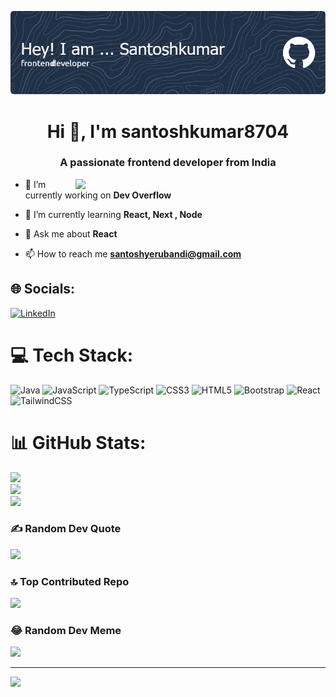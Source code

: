 
![Header](./github-header-image.png)
<h1 align="center">Hi 👋, I'm santoshkumar8704</h1>
<h3 align="center">A passionate frontend developer from India</h3>
<img src="https://institute.careerguide.com/wp-content/uploads/2020/10/e426702edf874b181aced1e2fa5c6cde.gif" width="400" align = "right" />

- 🔭 I’m currently working on **Dev Overflow**

- 🌱 I’m currently learning **React, Next , Node**

- 💬 Ask me about **React**

- 📫 How to reach me **santoshyerubandi@gmail.com**
## 🌐 Socials:
[![LinkedIn](https://img.shields.io/badge/LinkedIn-%230077B5.svg?logo=linkedin&logoColor=white)](https://linkedin.com/in/santosh-kumar-821681250) 

# 💻 Tech Stack:
![Java](https://img.shields.io/badge/java-%23ED8B00.svg?style=for-the-badge&logo=openjdk&logoColor=white) ![JavaScript](https://img.shields.io/badge/javascript-%23323330.svg?style=for-the-badge&logo=javascript&logoColor=%23F7DF1E) ![TypeScript](https://img.shields.io/badge/typescript-%23007ACC.svg?style=for-the-badge&logo=typescript&logoColor=white) ![CSS3](https://img.shields.io/badge/css3-%231572B6.svg?style=for-the-badge&logo=css3&logoColor=white) ![HTML5](https://img.shields.io/badge/html5-%23E34F26.svg?style=for-the-badge&logo=html5&logoColor=white) ![Bootstrap](https://img.shields.io/badge/bootstrap-%238511FA.svg?style=for-the-badge&logo=bootstrap&logoColor=white)  ![React](https://img.shields.io/badge/react-%2320232a.svg?style=for-the-badge&logo=react&logoColor=%2361DAFB) ![TailwindCSS](https://img.shields.io/badge/tailwindcss-%2338B2AC.svg?style=for-the-badge&logo=tailwind-css&logoColor=white)
# 📊 GitHub Stats:
![](https://github-readme-stats.vercel.app/api?username=santoshkumar8704&theme=dark&hide_border=false&include_all_commits=true&count_private=true)<br/>
![](https://github-readme-streak-stats.herokuapp.com/?user=santoshkumar8704&theme=dark&hide_border=false)<br/>
![](https://github-readme-stats.vercel.app/api/top-langs/?username=santoshkumar8704&theme=dark&hide_border=false&include_all_commits=true&count_private=true&layout=compact)

### ✍️ Random Dev Quote
![](https://quotes-github-readme.vercel.app/api?type=horizontal&theme=radical)

### 🔝 Top Contributed Repo
![](https://github-contributor-stats.vercel.app/api?username=santoshkumar8704&limit=5&theme=dark&combine_all_yearly_contributions=true)

### 😂 Random Dev Meme
<img src='https://randommeme-five.vercel.app/' style="height: 400px;"/>

---
[![](https://visitcount.itsvg.in/api?id=santoshkumar8704&icon=0&color=0)](https://visitcount.itsvg.in)

